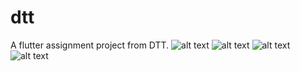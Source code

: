 # dtt

A flutter assignment project from DTT. 
![alt text](https://github.com/squirelboy360/dtt_assignment/blob/bc8563c41cd513b4c494c48821652f330c8dee2c/git_assets/1.png)
![alt text](https://github.com/squirelboy360/dtt_assignment/blob/bc8563c41cd513b4c494c48821652f330c8dee2c/git_assets/2.png)
![alt text](https://github.com/squirelboy360/dtt_assignment/blob/bc8563c41cd513b4c494c48821652f330c8dee2c/git_assets/3.png)
![alt text](https://github.com/squirelboy360/dtt_assignment/blob/bc8563c41cd513b4c494c48821652f330c8dee2c/git_assets/4.png)

